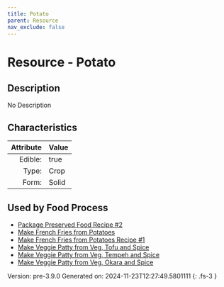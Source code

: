 ```yaml
---
title: Potato
parent: Resource
nav_exclude: false
---
```

# Resource - Potato

## Description
No Description

## Characteristics

| Attribute      | Value |
|--------:|:------|
|Edible:|true|
|Type:|Crop|
|Form:|Solid|
 



    
## Used by Food Process

- [Package Preserved Food Recipe #2](../food/package-preserved-food-recipe--2.html)
- [Make French Fries from Potatoes](../food/make-french-fries-from-potatoes.html)
- [Make French Fries from Potatoes Recipe #1](../food/make-french-fries-from-potatoes-recipe--1.html)
- [Make Veggie Patty from Veg, Tofu and Spice](../food/make-veggie-patty-from-veg--tofu-and-spice.html)
- [Make Veggie Patty from Veg, Tempeh and Spice](../food/make-veggie-patty-from-veg--tempeh-and-spice.html)
- [Make Veggie Patty from Veg, Okara and Spice](../food/make-veggie-patty-from-veg--okara-and-spice.html)


Version: pre-3.9.0 Generated on: 2024-11-23T12:27:49.5801111
{: .fs-3 }
